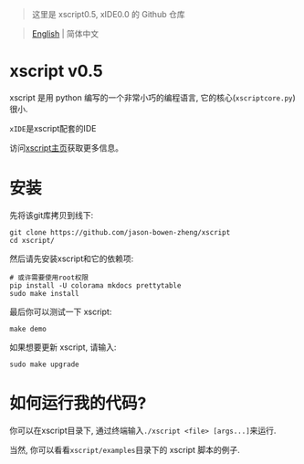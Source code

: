 > 这里是 xscript0.5, xIDE0.0 的 Github 仓库

> [English](./README.md) | 简体中文
# xscript v0.5
xscript 是用 python 编写的一个非常小巧的编程语言, 它的核心(`xscriptcore.py`)很小.

`xIDE`是xscript配套的IDE

访问[xscript主页](https://jason-bowen-zheng.github.io/xscript)获取更多信息。

# 安装
先将该git库拷贝到线下:
```shell
git clone https://github.com/jason-bowen-zheng/xscript
cd xscript/
```

然后请先安装xscript和它的依赖项:
```shell
# 或许需要使用root权限
pip install -U colorama mkdocs prettytable
sudo make install
```

最后你可以测试一下 xscript:
```shell
make demo
```

如果想要更新 xscript, 请输入:
```shell
sudo make upgrade
```

# 如何运行我的代码?
你可以在xscript目录下, 通过终端输入`./xscript <file> [args...]`来运行.

当然, 你可以看看`xscript/examples`目录下的 xscript 脚本的例子.
